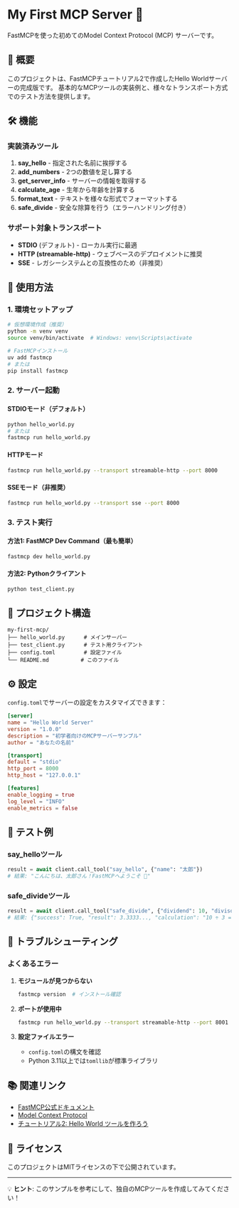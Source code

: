 # My First MCP Server 🚀

FastMCPを使った初めてのModel Context Protocol (MCP) サーバーです。

## 📝 概要

このプロジェクトは、FastMCPチュートリアル2で作成したHello Worldサーバーの完成版です。
基本的なMCPツールの実装例と、様々なトランスポート方式でのテスト方法を提供します。

## 🛠️ 機能

### 実装済みツール

1. **say_hello** - 指定された名前に挨拶する
2. **add_numbers** - 2つの数値を足し算する
3. **get_server_info** - サーバーの情報を取得する
4. **calculate_age** - 生年から年齢を計算する
5. **format_text** - テキストを様々な形式でフォーマットする
6. **safe_divide** - 安全な除算を行う（エラーハンドリング付き）

### サポート対象トランスポート

- **STDIO** (デフォルト) - ローカル実行に最適
- **HTTP (streamable-http)** - ウェブベースのデプロイメントに推奨
- **SSE** - レガシーシステムとの互換性のため（非推奨）

## 🚀 使用方法

### 1. 環境セットアップ

```bash
# 仮想環境作成（推奨）
python -m venv venv
source venv/bin/activate  # Windows: venv\Scripts\activate

# FastMCPインストール
uv add fastmcp
# または
pip install fastmcp
```

### 2. サーバー起動

#### STDIOモード（デフォルト）
```bash
python hello_world.py
# または
fastmcp run hello_world.py
```

#### HTTPモード
```bash
fastmcp run hello_world.py --transport streamable-http --port 8000
```

#### SSEモード（非推奨）
```bash
fastmcp run hello_world.py --transport sse --port 8000
```

### 3. テスト実行

#### 方法1: FastMCP Dev Command（最も簡単）
```bash
fastmcp dev hello_world.py
```

#### 方法2: Pythonクライアント
```bash
python test_client.py
```

## 📁 プロジェクト構造

```
my-first-mcp/
├── hello_world.py      # メインサーバー
├── test_client.py      # テスト用クライアント
├── config.toml         # 設定ファイル
└── README.md          # このファイル
```

## ⚙️ 設定

`config.toml`でサーバーの設定をカスタマイズできます：

```toml
[server]
name = "Hello World Server"
version = "1.0.0"
description = "初学者向けのMCPサーバーサンプル"
author = "あなたの名前"

[transport]
default = "stdio"
http_port = 8000
http_host = "127.0.0.1"

[features]
enable_logging = true
log_level = "INFO"
enable_metrics = false
```

## 🧪 テスト例

### say_helloツール
```python
result = await client.call_tool("say_hello", {"name": "太郎"})
# 結果: "こんにちは、太郎さん！FastMCPへようこそ 🎉"
```

### safe_divideツール
```python
result = await client.call_tool("safe_divide", {"dividend": 10, "divisor": 3})
# 結果: {"success": True, "result": 3.3333..., "calculation": "10 ÷ 3 = 3.3333..."}
```

## 🔧 トラブルシューティング

### よくあるエラー

1. **モジュールが見つからない**
   ```bash
   fastmcp version  # インストール確認
   ```

2. **ポートが使用中**
   ```bash
   fastmcp run hello_world.py --transport streamable-http --port 8001
   ```

3. **設定ファイルエラー**
   - `config.toml`の構文を確認
   - Python 3.11以上では`tomllib`が標準ライブラリ

## 📚 関連リンク

- [FastMCP公式ドキュメント](https://gofastmcp.com/)
- [Model Context Protocol](https://modelcontextprotocol.io/)
- [チュートリアル2: Hello World ツールを作ろう](../../tutorials/02-hello-world.md)

## 📄 ライセンス

このプロジェクトはMITライセンスの下で公開されています。

---

💡 **ヒント**: このサンプルを参考にして、独自のMCPツールを作成してみてください！ 